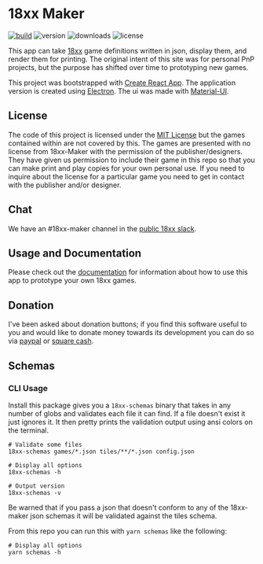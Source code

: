 # 18xx Maker

[![build](https://travis-ci.org/18xx-maker/18xx-maker.svg?branch=master)](https://travis-ci.org/18xx-maker/18xx-maker)
![version](https://img.shields.io/github/v/release/18xx-maker/18xx-maker?sort=semver)
![downloads](https://img.shields.io/github/downloads/18xx-maker/18xx-maker/total)
![license](https://img.shields.io/github/license/18xx-maker/18xx-maker)

This app can take [18xx](https://en.wikipedia.org/wiki/18XX) game definitions
written in json, display them, and render them for printing. The original intent
of this site was for personal PnP projects, but the purpose has shifted over
time to prototyping new games.

This project was bootstrapped with [Create React
App](https://github.com/facebookincubator/create-react-app). The application
version is created using [Electron](https://www.electronjs.org/). The ui was
made with [Material-UI](https://material-ui.com/).

## License

The code of this project is licensed under the [MIT License](LICENSE) but the
games contained within are not covered by this. The games are presented with no
license from 18xx-Maker with the permission of the publisher/designers. They
have given us permission to include their game in this repo so that you can make
print and play copies for your own personal use. If you need to inquire about
the license for a particular game you need to get in contact with the publisher
and/or designer.

## Chat

We have an #18xx-maker channel in the [public 18xx
slack](https://join.slack.com/t/18xxgames/shared_invite/zt-8ksy028m-CSZC~G5QtiFv60_jdqqulQ).

## Usage and Documentation

Please check out the [documentation](https://18xx-maker.com/docs/) for
information about how to use this app to prototype your own 18xx games.

## Donation

I've been asked about donation buttons; if you find this software useful to you
and would like to donate money towards its development you can do so via
[paypal](https://paypal.me/kelsin) or [square cash](https://cash.me/$kelsin).

## Schemas

### CLI Usage

Install this package gives you a `18xx-schemas` binary that takes in any number
of globs and validates each file it can find. If a file doesn't exist it just
ignores it. It then pretty prints the validation output using ansi colors on the
terminal.

```shell
# Validate some files
18xx-schemas games/*.json tiles/**/*.json config.json

# Display all options
18xx-schemas -h

# Output version
18xx-schemas -v
```

Be warned that if you pass a json that doesn't conform to any of the 18xx-maker
json schemas it will be validated against the tiles schema.

From this repo you can run this with `yarn schemas` like the following:

```shell
# Display all options
yarn schemas -h
```
